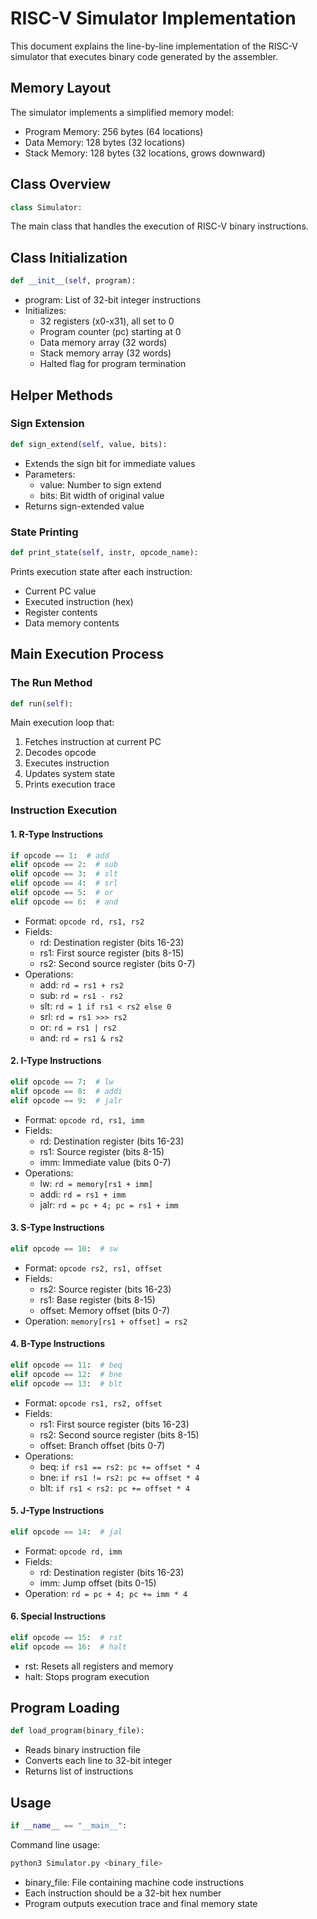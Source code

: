 # RISC-V Simulator Implementation

This document explains the line-by-line implementation of the RISC-V simulator that executes binary code generated by the assembler.

## Memory Layout

The simulator implements a simplified memory model:
- Program Memory: 256 bytes (64 locations)
- Data Memory: 128 bytes (32 locations)
- Stack Memory: 128 bytes (32 locations, grows downward)

## Class Overview

```python
class Simulator:
```
The main class that handles the execution of RISC-V binary instructions.

## Class Initialization

```python
def __init__(self, program):
```
- program: List of 32-bit integer instructions
- Initializes:
  - 32 registers (x0-x31), all set to 0
  - Program counter (pc) starting at 0
  - Data memory array (32 words)
  - Stack memory array (32 words)
  - Halted flag for program termination

## Helper Methods

### Sign Extension
```python
def sign_extend(self, value, bits):
```
- Extends the sign bit for immediate values
- Parameters:
  - value: Number to sign extend
  - bits: Bit width of original value
- Returns sign-extended value

### State Printing
```python
def print_state(self, instr, opcode_name):
```
Prints execution state after each instruction:
- Current PC value
- Executed instruction (hex)
- Register contents
- Data memory contents

## Main Execution Process

### The Run Method
```python
def run(self):
```
Main execution loop that:
1. Fetches instruction at current PC
2. Decodes opcode
3. Executes instruction
4. Updates system state
5. Prints execution trace

### Instruction Execution

#### 1. R-Type Instructions
```python
if opcode == 1:  # add
elif opcode == 2:  # sub
elif opcode == 3:  # slt
elif opcode == 4:  # srl
elif opcode == 5:  # or
elif opcode == 6:  # and
```
- Format: `opcode rd, rs1, rs2`
- Fields:
  - rd: Destination register (bits 16-23)
  - rs1: First source register (bits 8-15)
  - rs2: Second source register (bits 0-7)
- Operations:
  - add: `rd = rs1 + rs2`
  - sub: `rd = rs1 - rs2`
  - slt: `rd = 1 if rs1 < rs2 else 0`
  - srl: `rd = rs1 >>> rs2`
  - or: `rd = rs1 | rs2`
  - and: `rd = rs1 & rs2`

#### 2. I-Type Instructions
```python
elif opcode == 7:  # lw
elif opcode == 8:  # addi
elif opcode == 9:  # jalr
```
- Format: `opcode rd, rs1, imm`
- Fields:
  - rd: Destination register (bits 16-23)
  - rs1: Source register (bits 8-15)
  - imm: Immediate value (bits 0-7)
- Operations:
  - lw: `rd = memory[rs1 + imm]`
  - addi: `rd = rs1 + imm`
  - jalr: `rd = pc + 4; pc = rs1 + imm`

#### 3. S-Type Instructions
```python
elif opcode == 10:  # sw
```
- Format: `opcode rs2, rs1, offset`
- Fields:
  - rs2: Source register (bits 16-23)
  - rs1: Base register (bits 8-15)
  - offset: Memory offset (bits 0-7)
- Operation: `memory[rs1 + offset] = rs2`

#### 4. B-Type Instructions
```python
elif opcode == 11:  # beq
elif opcode == 12:  # bne
elif opcode == 13:  # blt
```
- Format: `opcode rs1, rs2, offset`
- Fields:
  - rs1: First source register (bits 16-23)
  - rs2: Second source register (bits 8-15)
  - offset: Branch offset (bits 0-7)
- Operations:
  - beq: `if rs1 == rs2: pc += offset * 4`
  - bne: `if rs1 != rs2: pc += offset * 4`
  - blt: `if rs1 < rs2: pc += offset * 4`

#### 5. J-Type Instructions
```python
elif opcode == 14:  # jal
```
- Format: `opcode rd, imm`
- Fields:
  - rd: Destination register (bits 16-23)
  - imm: Jump offset (bits 0-15)
- Operation: `rd = pc + 4; pc += imm * 4`

#### 6. Special Instructions
```python
elif opcode == 15:  # rst
elif opcode == 16:  # halt
```
- rst: Resets all registers and memory
- halt: Stops program execution

## Program Loading

```python
def load_program(binary_file):
```
- Reads binary instruction file
- Converts each line to 32-bit integer
- Returns list of instructions

## Usage
```python
if __name__ == "__main__":
```
Command line usage:
```bash
python3 Simulator.py <binary_file>
```
- binary_file: File containing machine code instructions
- Each instruction should be a 32-bit hex number
- Program outputs execution trace and final memory state
